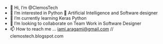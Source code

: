 - 👋 Hi, I’m @ClemosTech
- 👀 I’m interested in Python 🐍 Artificial Intelligence and Software designer
- 🌱 I’m currently learning Keras Python
- 💞️ I’m looking to collaborate on Team Work in Software Designer
- 📫 How to reach me ... iami.aragami@gmail.com // clemostech.blogspot.com

<!---
ClemosTech/ClemosTech is a ✨ special ✨ repository because its `README.md` (this file) appears on your GitHub profile.
You can click the Preview link to take a look at your changes.
--->
